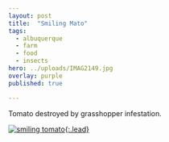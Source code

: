 ```yaml
---
layout: post
title:  "Smiling Mato"
tags:
  - albuquerque
  - farm
  - food
  - insects
hero: ../uploads/IMAG2149.jpg
overlay: purple
published: true

---
```


Tomato destroyed by grasshopper infestation.

[![smiling tomato](../uploads/IMAG2149.jpg){:.lead}](../uploads/IMAG2149.jpg)